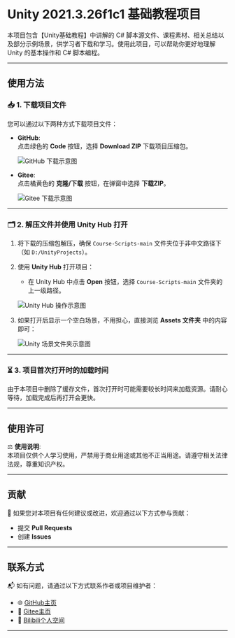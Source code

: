 # Unity 2021.3.26f1c1 基础教程项目

本项目包含【Unity基础教程】中讲解的 C# 脚本源文件、课程素材、相关总结以及部分示例场景，供学习者下载和学习。使用此项目，可以帮助你更好地理解 Unity 的基本操作和 C# 脚本编程。

---

## 使用方法

### 📥 1. 下载项目文件

您可以通过以下两种方式下载项目文件：

- **GitHub**:  
  点击绿色的 **Code** 按钮，选择 **Download ZIP** 下载项目压缩包。  

  ![GitHub 下载示意图](https://github.com/user-attachments/assets/89066ca8-4d15-4862-8e07-e6cb18f85491)

- **Gitee**:  
  点击橘黄色的 **克隆/下载** 按钮，在弹窗中选择 **下载ZIP**。  

  ![Gitee 下载示意图](https://github.com/user-attachments/assets/2c7905bb-6c64-4e29-b237-7cca9e545093)

---

### 🗂️ 2. 解压文件并使用 Unity Hub 打开

1. 将下载的压缩包解压，确保 `Course-Scripts-main` 文件夹位于非中文路径下（如 `D:/UnityProjects`）。  
2. 使用 **Unity Hub** 打开项目：  

   - 在 Unity Hub 中点击 **Open** 按钮，选择 `Course-Scripts-main` 文件夹的上一级路径。  

   ![Unity Hub 操作示意图](https://github.com/user-attachments/assets/7cc70c04-1d52-444e-90ca-0761cff6226c)

3. 如果打开后显示一个空白场景，不用担心，直接浏览 **Assets 文件夹** 中的内容即可：  

   ![Unity 场景文件夹示意图](https://github.com/user-attachments/assets/a172a73c-8bc1-4a11-bb04-a22d3958d8b8)

---

### ⏳ 3. 项目首次打开时的加载时间

由于本项目中删除了缓存文件，首次打开时可能需要较长时间来加载资源。请耐心等待，加载完成后再打开会更快。  

---

## 使用许可

⚖️ **使用说明**:  
本项目仅供个人学习使用，严禁用于商业用途或其他不正当用途。请遵守相关法律法规，尊重知识产权。

---

## 贡献

🤝 如果您对本项目有任何建议或改进，欢迎通过以下方式参与贡献：  

- 提交 **Pull Requests**
- 创建 **Issues**

---

## 联系方式

📬 如有问题，请通过以下方式联系作者或项目维护者：  

- 🌐 [GitHub主页](https://github.com/XiaoHer001)
- 🌟 [Gitee主页](https://gitee.com/XiaoHer001)
- 🎥 [Bilibili个人空间](https://space.bilibili.com/454661397?spm_id_from=333.1007.0.0)

---
